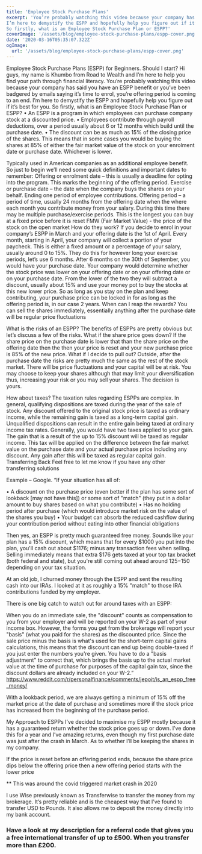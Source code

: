 ```yaml
---
title: 'Employee Stock Purchase Plans'
excerpt: 'You’re probably watching this video because your company has said you have an ESPP benefit or you’ve been badgered by emails saying it’s time to enrol, you’re offering period is coming to an end. 
I’m here to demystify the ESPP and hopefully help you figure out if it’s best for you.
So firstly, what is an Employee Stock Purchase Plan or ESPP?'
coverImage: '/assets/blog/employee-stock-purchase-plans/espp-cover.png'
date: '2020-03-16T05:35:07.322Z'
ogImage:
  url: '/assets/blog/employee-stock-purchase-plans/espp-cover.png'
---
```


Employee Stock Purchase Plans (ESPP) for Beginners. Should I start?
Hi guys, my name is Khumbo from Road to Wealth and I’m here to help you find your path through financial literacy.
You’re probably watching this video because your company has said you have an ESPP benefit or you’ve been badgered by emails saying it’s time to enrol, you’re offering period is coming to an end.
I’m here to demystify the ESPP and hopefully help you figure out if it’s best for you.
So firstly, what is an Employee Stock Purchase Plan or ESPP?
• An ESPP is a program in which employees can purchase company stock at a discounted price.
• Employees contribute through payroll deductions, over a period usually about 6 or 12 months which build until the purchase date.
• The discount can be as much as 15% of the closing price of the shares.
This means that in some cases you would be buying the shares at 85% of either the fair market value of the stock on your enrolment date or purchase date. Whichever is lower.

Typically used in American companies as an additional employee benefit.
So just to begin we’ll need some quick definitions and important dates to remember:
Offering or enrolment date – this is usually a deadline for opting into the program. This marks the beginning of the offering period.
Exercise or purchase date – the date when the company buys the shares on your behalf. Ending one period of employee contributions.
Offering period – a period of time, usually 24 months from the offering date when the where each month you contribute money from your salary. During this time there may be multiple purchase/exercise periods. This is the longest you can buy at a fixed price before it is reset
FMW (Fair Market Value) - the price of the stock on the open market
How do they work?
If you decide to enrol in your company’s ESPP in March and your offering date is the 1st of April. Every month, starting in April, your company will collect a portion of your paycheck. This is either a fixed amount or a percentage of your salary, usually around 0 to 15%. They do this for however long your exercise periods, let’s use 6 months.
After 6 months on the 30th of September, you would have your purchase date.
Your company would determine whether the stock price was lower on your offering date or on your offering date or on your purchase date. From the lower of the two they will subtract a discount, usually about 15% and use your money pot to buy the stocks at this new lower price.
So as long as you stay on the plan and keep contributing, your purchase price can be locked in for as long as the offering period is, in our case 2 years.
When can I reap the rewards?
You can sell the shares immediately, essentially anything after the purchase date will be regular price fluctuations

What is the risks of an ESPP?
The benefits of ESPPs are pretty obvious but let’s discuss a few of the risks.
What if the share price goes down?
If the share price on the purchase date is lower that than the share price on the offering date then the then your price is reset and your new purchase price is 85% of the new price.
What if I decide to pull out?
Outside, after the purchase date the risks are pretty much the same as the rest of the stock market. There will be price fluctuations and your capital will be at risk. You may choose to keep your shares although that may limit your diversification thus, increasing your risk or you may sell your shares. The decision is yours.

How about taxes?
The taxation rules regarding ESPPs are complex. In general, qualifying dispositions are taxed during the year of the sale of stock. Any discount offered to the original stock price is taxed as ordinary income, while the remaining gain is taxed as a long-term capital gain. Unqualified dispositions can result in the entire gain being taxed at ordinary income tax rates.
Generally, you would have two taxes applied to your gain. The gain that is a result of the up to 15% discount will be taxed as regular income. This tax will be applied on the difference between the fair market value on the purchase date and your actual purchase price including any discount. Any gain after this will be taxed as regular capital gain.
Transferring Back
Feel free to let me know if you have any other transferring solutions

Example – Google.
“If your situation has all of:

• A discount on the purchase price (even better if the plan has some sort of lookback [may not have this]) or some sort of "match" (they put in a dollar amount to buy shares based on what you contribute)
• Has no holding period after purchase (which would introduce market risk on the value of the shares you buy)
• Your budget can absorb the reduced cashflow during your contribution period without eating into other financial obligations

Then yes, an ESPP is pretty much guaranteed free money. Sounds like your plan has a 15% discount, which means that for every $1000 you put into the plan, you'll cash out about $1176; minus any transaction fees when selling. Selling immediately means that extra $176 gets taxed at your top tax bracket (both federal and state), but you're still coming out ahead around $125-$150 depending on your tax situation.

At an old job, I churned money through the ESPP and sent the resulting cash into our IRAs. I looked at it as roughly a 15% "match" to those IRA contributions funded by my employer.

There is one big catch to watch out for around taxes with an ESPP:

When you do an immediate sale, the "discount" counts as compensation to you from your employer and will be reported on your W-2 as part of your income box. However, the forms you get from the brokerage will report your "basis" (what you paid for the shares) as the discounted price. Since the sale price minus the basis is what's used for the short-term capital gains calculations, this means that the discount can end up being double-taxed if you just enter the numbers you're given. You have to do a "basis adjustment" to correct that, which brings the basis up to the actual market value at the time of purchase for purposes of the capital gain tax, since the discount dollars are already included on your W-2.” https://www.reddit.com/r/personalfinance/comments/jepoit/is_an_espp_free_money/

With a lookback period, we are always getting a minimum of 15% off the market price at the date of purchase and sometimes more if the stock price has increased from the beginning of the purchase period.

My Approach to ESPPs
I’ve decided to maximise my ESPP mostly because it has a guaranteed return whether the stock price goes up or down. I’ve done this for a year and I’ve amazing returns, even though my first purchase date was just after the crash in March.
As to whether I’ll be keeping the shares in my company.

If the price is reset before an offering period ends, because the share price dips below the offering price then a new offering period starts with the lower price

\*\* This was around the covid triggered market crash in 2020

I use Wise previously known as Transferwise to transfer the money from my brokerage. It’s pretty reliable and is the cheapest way that I’ve found to transfer USD to Pounds. It also allows me to deposit the money directly into my bank account.

### Have a look at my description for a referral code that gives you a free international transfer of up to £500. When you transfer more than £200.
